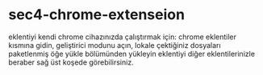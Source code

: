# sec4-chrome-extenseion
eklentiyi kendi chrome cihazınızda çalıştırmak için:
chrome eklentiler kısmına gidin, geliştirici modunu açın, lokale çektiğiniz dosyaları paketlenmiş öğe yükle bölümünden yükleyin
eklentiyi diğer eklentilerinizle beraber sağ üst koşede görebilirsiniz.
